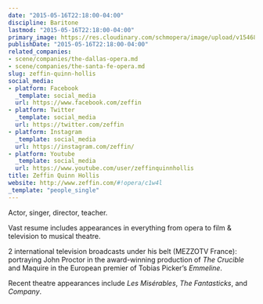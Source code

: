 ```yaml
---
date: "2015-05-16T22:18:00-04:00"
discipline: Baritone
lastmod: "2015-05-16T22:18:00-04:00"
primary_image: https://res.cloudinary.com/schmopera/image/upload/v1546831244/media/2019/01/ZeffinQuinnHollis.png
publishDate: "2015-05-16T22:18:00-04:00"
related_companies:
- scene/companies/the-dallas-opera.md
- scene/companies/the-santa-fe-opera.md
slug: zeffin-quinn-hollis
social_media:
- platform: Facebook
  _template: social_media
  url: https://www.facebook.com/zeffin
- platform: Twitter
  _template: social_media
  url: https://twitter.com/zeffin
- platform: Instagram
  _template: social_media
  url: https://instagram.com/zeffin/
- platform: Youtube
  _template: social_media
  url: https://www.youtube.com/user/zeffinquinnhollis
title: Zeffin Quinn Hollis
website: http://www.zeffin.com/#!opera/c1w4l
_template: "people_single"
---
```

Actor, singer, director, teacher.
 
Vast resume includes appearances in everything from opera to film & television to musical theatre.
 
2 international television broadcasts under his belt (MEZZOTV France): portraying John Proctor in the award-winning production of *The Crucible* and Maquire in the European premier of Tobias Picker’s *Emmeline*. 
 
Recent theatre appearances include *Les Misérables*, *The Fantasticks*, and *Company*.